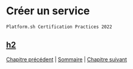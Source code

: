 # Créer un service

`Platform.sh Certification Practices 2022`

## [h2](link)

[Chapitre précédent](./chapter-x.md) | [Sommaire](../README.md.md) | [Chapitre suivant](./chapter-x.md)
